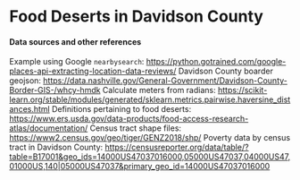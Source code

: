 # Food Deserts in Davidson County

#### Data sources and other references
Example using Google `nearbysearch`: https://python.gotrained.com/google-places-api-extracting-location-data-reviews/
Davidson County boarder geojson: https://data.nashville.gov/General-Government/Davidson-County-Border-GIS-/whcy-hmdk
Calculate meters from radians: https://scikit-learn.org/stable/modules/generated/sklearn.metrics.pairwise.haversine_distances.html
Definitions pertaining to food deserts: https://www.ers.usda.gov/data-products/food-access-research-atlas/documentation/
Census tract shape files: https://www2.census.gov/geo/tiger/GENZ2018/shp/
Poverty data by census tract in Davidson County: https://censusreporter.org/data/table/?table=B17001&geo_ids=14000US47037016000,05000US47037,04000US47,01000US,140|05000US47037&primary_geo_id=14000US47037016000
